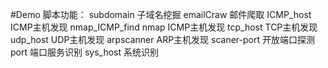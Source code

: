#Demo
脚本功能：
subdomain 子域名挖掘
emailCraw 邮件爬取
ICMP_host ICMP主机发现
nmap_ICMP_find  nmap ICMP主机发现
tcp_host  TCP主机发现
udp_host  UDP主机发现
arpscanner  ARP主机发现
scaner-port 开放端口探测
port  端口服务识别
sys_host  系统识别
